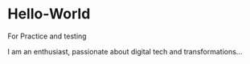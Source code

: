# Hello-World
For Practice and testing

I am an enthusiast, passionate about digital tech and transformations...
